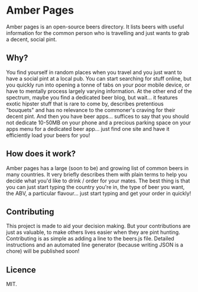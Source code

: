 # Amber Pages
Amber pages is an open-source beers directory. It lists beers with useful information for the common person who is travelling and just wants to grab a decent, social pint.

## Why?
You find yourself in random places when you travel and you just want to have a social pint at a local pub. You can start searching for stuff online, but you quickly run into opening a tonne of tabs on your poor mobile device, or have to mentally process largely varying information.
At the other end of the spectrum, maybe you find a dedicated beer blog, but wait... it features exotic hipster stuff that is rare to come by, describes pretentious "bouquets" and has no relevance to the commoner's craving for their decent pint. And then you have beer apps... suffices to say that you should not dedicate 10-50MB on your phone and a precious parking space on your apps menu for a dedicated beer app... just find one site and have it efficiently load your beers for you!

## How does it work?
Amber pages has a large (soon to be) and growing list of common beers in many countries. It very briefly describes them with plain terms to help you decide what you'd like to drink / order for your mates.
The best thing is that you can just start typing the country you're in, the type of beer you want, the ABV, a particular flavour... just start typing and get your order in quickly!

## Contributing
This project is made to aid your decision making. But your contributions are just as valuable, to make others lives easier when they are pint hunting. Contributing is as simple as adding a line to the beers.js file. Detailed instructions and an automated line generator (because writing JSON is a chore) will be published soon!

## Licence
MIT.
